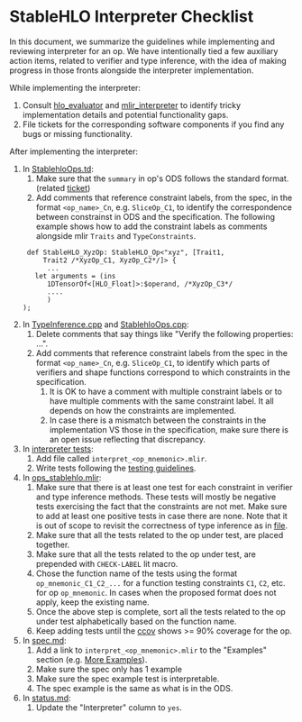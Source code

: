 # StableHLO Interpreter Checklist

In this document, we summarize the guidelines while implementing and reviewing
interpreter for an op. We have intentionally tied a few auxiliary action items,
related to verifier and type inference, with the idea of making progress in
those fronts alongside the interpreter implementation.

While implementing the interpreter:

1. Consult
   [hlo_evaluator](https://github.com/tensorflow/tensorflow/blob/master/tensorflow/compiler/xla/hlo/evaluator)
   and
   [mlir_interpreter](https://github.com/tensorflow/tensorflow/tree/master/tensorflow/compiler/xla/mlir_hlo/tools/mlir_interpreter)
   to identify tricky implementation details and potential functionality gaps.
1. File tickets for the corresponding software components if you find any bugs
   or missing functionality.

After implementing the interpreter:

1. In [StablehloOps.td](https://github.com/openxla/stablehlo/blob/main/stablehlo/dialect/StablehloOps.td):
    1. Make sure that the `summary` in op's ODS follows the standard format.
       (related [ticket](https://github.com/openxla/stablehlo/issues/611))
    1. Add comments that reference constraint labels, from the spec, in the
       format `<op_name>_Cn`, e.g. `SliceOp_C1`, to identify the correspondence between constrainst in ODS and the specification. The following example shows how to add the constraint labels as comments alongside mlir `Traits` and
       `TypeConstraints`. 
      ```
       def StableHLO_XyzOp: StableHLO_Op<"xyz", [Trait1,
           Trait2 /*XyzOp_C1, XyzOp_C2*/]> {
            ...
         let arguments = (ins
            1DTensorOf<[HLO_Float]>:$operand, /*XyzOp_C3*/
            ....
            )
      );
      ```
1. In [TypeInference.cpp](https://github.com/openxla/stablehlo/blob/main/stablehlo/dialect/TypeInference.cpp)
   and [StablehloOps.cpp](https://github.com/openxla/stablehlo/blob/main/stablehlo/dialect/StablehloOps.cpp):
    1. Delete comments that say things like "Verify the following properties:
       ...".
    1. Add comments that reference constraint labels from the spec in the format
       `<op_name>_Cn`, e.g. `SliceOp_C1`, to identify which parts of verifiers
       and shape functions correspond to which constraints in the specification.
        1. It is OK to have a comment with multiple constraint labels or to have
           multiple comments with the same constraint label. It all depends on
           how the constraints are implemented.
        1. In case there is a mismatch between the constraints in the
           implementation VS those in the specification, make sure there is an
           open issue reflecting that discrepancy.
1. In [interpreter tests](https://github.com/openxla/stablehlo/tree/main/stablehlo/tests):
    1. Add file called `interpret_<op_mnemonic>.mlir`.
    1. Write tests following the [testing guidelines](https://github.com/openxla/stablehlo/blob/main/docs/reference.md#testing-guidelines).
1. In [ops_stablehlo.mlir](https://github.com/openxla/stablehlo/blob/main/stablehlo/tests/ops_stablehlo.mlir):
    1. Make sure that there is at least one test for each constraint in
       verifier and type inference methods. These tests will mostly be
       negative tests exercising the fact that the constraints are not met.
       Make sure to add at least one positive tests in case there are none.
       Note that it is out of scope to revisit the correctness of type
       inference as in
       [file](https://github.com/openxla/stablehlo/blob/main/stablehlo/tests/infer_stablehlo.mlir).
    1. Make sure that all the tests related to the op under test, are placed
       together.
    1. Make sure that all the tests related to the op under test, are
       prepended with `CHECK-LABEL` lit macro.
    1. Chose the function name of the tests using the format
       `op_mnemonic_C1_C2_...` for a function testing constraints `C1`, `C2`,
       etc. for op `op_mnemonic`. In cases when the proposed format does not
       apply, keep the existing name.
    1. Once the above step is complete, sort all the tests related to the op
       under test alphabetically based on the function name.
    1. Keep adding tests until the [ccov](https://github.com/openxla/stablehlo/blob/main/build_tools/github_actions/ci_build_stablehlo_code_coverage.sh)
       shows >= 90% coverage for the op.
1. In [spec.md](link):
    1. Add a link to `interpret_<op_mnemonic>.mlir` to the "Examples" section
       (e.g. [More Examples](https://github.com/openxla/stablehlo/blob/main/docs/spec.md#add)).
    1. Make sure the spec only has 1 example
    1. Make sure the spec example test is interpretable.
    1. The spec example is the same as what is in the ODS.
1. In [status.md](https://github.com/openxla/stablehlo/blob/main/docs/status.md):
    1. Update the "Interpreter" column to `yes`.
